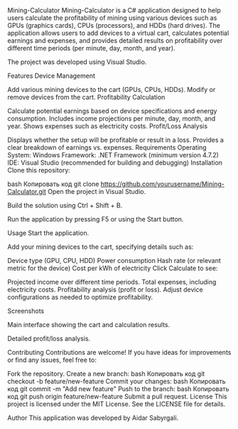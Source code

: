 Mining-Calculator
Mining-Calculator is a C# application designed to help users calculate the profitability of mining using various devices such as GPUs (graphics cards), CPUs (processors), and HDDs (hard drives). The application allows users to add devices to a virtual cart, calculates potential earnings and expenses, and provides detailed results on profitability over different time periods (per minute, day, month, and year).

The project was developed using Visual Studio.

Features
Device Management

Add various mining devices to the cart (GPUs, CPUs, HDDs).
Modify or remove devices from the cart.
Profitability Calculation

Calculate potential earnings based on device specifications and energy consumption.
Includes income projections per minute, day, month, and year.
Shows expenses such as electricity costs.
Profit/Loss Analysis

Displays whether the setup will be profitable or result in a loss.
Provides a clear breakdown of earnings vs. expenses.
Requirements
Operating System: Windows
Framework: .NET Framework (minimum version 4.7.2)
IDE: Visual Studio (recommended for building and debugging)
Installation
Clone this repository:

bash
Копировать код
git clone https://github.com/yourusername/Mining-Calculator.git
Open the project in Visual Studio.

Build the solution using Ctrl + Shift + B.

Run the application by pressing F5 or using the Start button.

Usage
Start the application.

Add your mining devices to the cart, specifying details such as:

Device type (GPU, CPU, HDD)
Power consumption
Hash rate (or relevant metric for the device)
Cost per kWh of electricity
Click Calculate to see:

Projected income over different time periods.
Total expenses, including electricity costs.
Profitability analysis (profit or loss).
Adjust device configurations as needed to optimize profitability.

Screenshots

Main interface showing the cart and calculation results.


Detailed profit/loss analysis.

Contributing
Contributions are welcome! If you have ideas for improvements or find any issues, feel free to:

Fork the repository.
Create a new branch:
bash
Копировать код
git checkout -b feature/new-feature
Commit your changes:
bash
Копировать код
git commit -m "Add new feature"
Push to the branch:
bash
Копировать код
git push origin feature/new-feature
Submit a pull request.
License
This project is licensed under the MIT License. See the LICENSE file for details.

Author
This application was developed by Aidar Sabyrgali.
